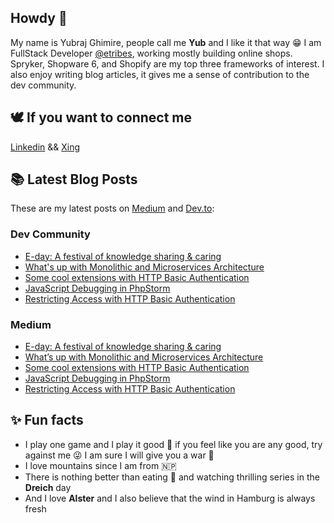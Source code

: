 ## Howdy 👋

My name is Yubraj Ghimire, people call me **Yub** and I like it that way 😁 I am FullStack Developer [@etribes](https://github.com/eTribes-Connect-GmbH), working mostly building online shops. Spryker, Shopware 6, and Shopify are my top three frameworks of interest. I also enjoy writing blog articles, it gives me a sense of contribution to the dev community.   

## 🕊 If you want to connect me
[Linkedin](https://www.linkedin.com/in/yubraj-ghimire-20241384/) && [Xing](https://www.xing.com/profile/Yubraj_Ghimire/cv)

## 📚 Latest Blog Posts

These are my latest posts on [Medium](https://medium.com/@yubraj.ghimire) and [Dev.to](https://dev.to/uvdepanda):

### Dev Community

<!-- DEVTO:START -->
- [E-day: A festival of knowledge sharing & caring](https://dev.to/etribes/e-day-a-festival-of-knowledge-sharing-caring-4cfg)
- [What's up with Monolithic and Microservices Architecture](https://dev.to/etribes/what-s-up-with-monolithic-and-microservices-architecture-4d6o)
- [Some cool extensions with HTTP Basic Authentication](https://dev.to/etribes/some-cool-extensions-with-basic-authentication-4l2j)
- [JavaScript Debugging in PhpStorm](https://dev.to/etribes/javascript-debugging-in-phpstorm-43n0)
- [Restricting Access with HTTP Basic Authentication](https://dev.to/etribes/restricting-access-with-http-basic-authentication-5ac0)
<!-- DEVTO:END -->

### Medium

<!-- MEDIUM:START -->
- [E-day: A festival of knowledge sharing & caring](https://medium.com/etribes-tech/e-day-a-festival-of-knowledge-sharing-caring-4ea42583003d?source=rss-2f3eba92fb8b------2)
- [What’s up with Monolithic and Microservices Architecture](https://medium.com/etribes-tech/whats-up-with-monolithic-and-microservices-architecture-797d4442d944?source=rss-2f3eba92fb8b------2)
- [Some cool extensions with HTTP Basic Authentication](https://medium.com/etribes-tech/some-cool-extensions-with-http-basic-authentication-1cf62e173a67?source=rss-2f3eba92fb8b------2)
- [JavaScript Debugging in PhpStorm](https://medium.com/etribes-tech/javascript-debugging-in-phpstorm-87b71a941e26?source=rss-2f3eba92fb8b------2)
- [Restricting Access with HTTP Basic Authentication](https://medium.com/etribes-tech/restricting-access-with-http-basic-authentication-fdfde20f4e33?source=rss-2f3eba92fb8b------2)
<!-- MEDIUM:END -->

## ✨ Fun facts

- I play one game and I play it good 🏓 if you feel like you are any good, try against me 😜 I am sure I will give you a war 👊 
- I love mountains since I am from 🇳🇵 
- There is nothing better than eating 🍜 and watching thrilling series in the **Dreich** day
- And I love **Alster** and I also believe that the wind in Hamburg is always fresh




